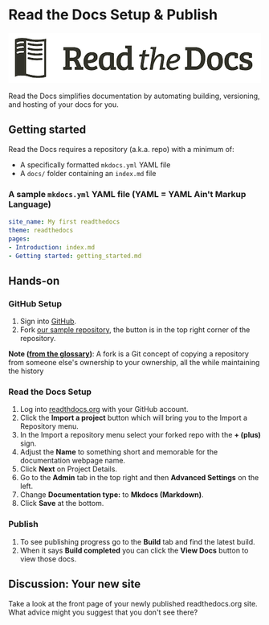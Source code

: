 # Read the Docs Setup & Publish

![Read the Docs](images/rtd.png)

Read the Docs simplifies documentation by automating building, versioning, and hosting of your docs for you.

## Getting started

Read the Docs requires a repository (a.k.a. repo) with a minimum of:

- A specifically formatted `mkdocs.yml` YAML file
- A `docs/` folder containing an `index.md` file

### A sample `mkdocs.yml` YAML file (**YAML** = **Y**AML **A**in't **M**arkup **L**anguage)

```yaml
site_name: My first readthedocs
theme: readthedocs
pages:
- Introduction: index.md
- Getting started: getting_started.md
```

## Hands-on

### GitHub Setup

1. Sign into [GitHub](https://github.com/login).
1. Fork [our sample repository](https://github.com/BioData-Club/my-first-rtd), the button is in the top right corner of the repository.

**Note ([from the glossary](https://diy-documentation.readthedocs.io/en/latest/glossary/#fork))**: A fork is a Git concept of copying a repository from someone else's ownership to your ownership, all the while maintaining the history

### Read the Docs Setup

1. Log into [readthdocs.org](https://readthedocs.org/accounts/login/) with your GitHub account.
1. Click the **Import a project** button which will bring you to the Import a Repository menu.
1. In the Import a repository menu select your forked repo with the **+ (plus)** sign.
1. Adjust the **Name** to something short and memorable for the documentation webpage name.
1. Click **Next** on Project Details.
1. Go to the **Admin** tab in the top right and then **Advanced Settings** on the left.
1. Change **Documentation type:** to **Mkdocs (Markdown)**.
1. Click **Save** at the bottom.

### Publish

1. To see publishing progress go to the **Build** tab and find the latest build.
1. When it says **Build completed** you can click the **View Docs** button to view those docs.

## Discussion: Your new site

Take a look at the front page of your newly published readthedocs.org site.  What advice might you suggest that you don't see there?
